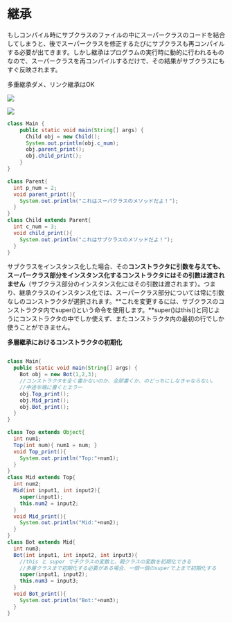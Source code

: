 # 継承

もしコンパイル時にサブクラスのファイルの中にスーパークラスのコードを結合してしまうと、後でスーパークラスを修正するたびにサブクラスも再コンパイルする必要が出てきます。しかし継承はプログラムの実行時に動的に行われるものなので、スーパークラスを再コンパイルするだけで、その結果がサブクラスにもすぐ反映されます。

多重継承ダメ、リンク継承はOK

![](https://track-contents-prod.s3.ap-northeast-1.amazonaws.com/books/86d0cb93-d538-4cf2-9f5c-05efb2642f82/79e90883-53d6-4bc2-84de-71fdcd982e24/img/slides/2-4.jpg)

![](https://track-contents-prod.s3.ap-northeast-1.amazonaws.com/books/86d0cb93-d538-4cf2-9f5c-05efb2642f82/79e90883-53d6-4bc2-84de-71fdcd982e24/img/items/Picture3a.png)

```java
class Main {
    public static void main(String[] args) {
      Child obj = new Child();
      System.out.println(obj.c_num);
      obj.parent_print();
      obj.child_print();
    }
}

class Parent{
  int p_num = 2;
  void parent_print(){
    System.out.println("これはスーパクラスのメソッドだよ！");
  }
}
class Child extends Parent{
  int c_num = 3;
  void child_print(){
    System.out.println("これはサブクラスのメソッドだよ！");
  }
}
```

 サブクラスをインスタンス化した場合、その**コンストラクタに引数を与えても、スーパークラス部分をインスタンス化するコンストラクタにはその引数は渡されません**（サブクラス部分のインスタンス化にはその引数は渡されます）。つまり、継承クラスのインスタンス化では、スーパークラス部分については常に引数なしのコンストラクタが選択されます。**これを変更するには、サブクラスのコンストラクタ内でsuper\(\)という命令を使用します。**super\(\)はthis\(\)と同じようにコンストラクタの中でしか使えず、またコンストラクタ内の最初の行でしか使うことができません。

**多層継承におけるコンストラクタの初期化**

```java

class Main{
  public static void main(String[] args) {
    Bot obj = new Bot(1,2,3);
    //コンストラクタを全く書かないのか、全部書くか、のどっちにしなきゃならない。
    //中途半端に書くとエラー
    obj.Top_print();
    obj.Mid_print();
    obj.Bot_print();
  }
}

class Top extends Object{
  int num1;
  Top(int num){ num1 = num; }
  void Top_print(){
    System.out.println("Top:"+num1);
  }
}
class Mid extends Top{
  int num2;
  Mid(int input1, int input2){ 
    super(input1);
    this.num2 = input2; 
  }
  void Mid_print(){
    System.out.println("Mid:"+num2);
  }
}
class Bot extends Mid{
  int num3;
  Bot(int input1, int input2, int input3){ 
    //this と super で子クラスの変数と、親クラスの変数を初期化できる
    //多層クラスまで初期化する必要がある場合、一個一個のsuperで上まで初期化する
    super(input1, input2);
    this.num3 = input3; 
  }
  void Bot_print(){
    System.out.println("Bot:"+num3);
  }
}
```

